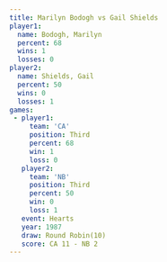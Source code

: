 ```yaml
---
title: Marilyn Bodogh vs Gail Shields
player1:               
  name: Bodogh, Marilyn
  percent: 68          
  wins: 1              
  losses: 0            
player2:               
  name: Shields, Gail  
  percent: 50          
  wins: 0              
  losses: 1            
games:
 - player1:         
     team: 'CA'     
     position: Third
     percent: 68    
     win: 1         
     loss: 0        
   player2:         
     team: 'NB'     
     position: Third
     percent: 50    
     win: 0         
     loss: 1        
   event: Hearts        
   year: 1987           
   draw: Round Robin(10)
   score: CA 11 - NB 2  
---
```

